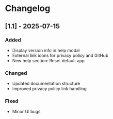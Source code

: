 # Changelog

## [1.1] - 2025-07-15

### Added

- Display version info in help modal
- External link icons for privacy policy and GitHub
- New help section: Reset default app

### Changed

- Updated documentation structure
- Improved privacy policy link handling

### Fixed

- Minor UI bugs